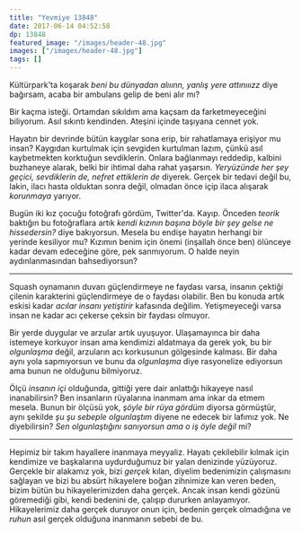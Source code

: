 ```yaml
---
title: "Yevmiye 13848"
date: 2017-06-14 04:52:58
dp: 13848
featured_image: "/images/header-48.jpg"
images: ["/images/header-48.jpg"]
tags: []
---
```



Kültürpark'ta koşarak *beni bu dünyadan alııınn, yanlış yere attınııızz* diye
bağırsam, acaba bir ambulans gelip de beni alır mı?

Bir kaçma isteği. Ortamdan sıkıldım ama kaçsam da farketmeyeceğini biliyorum.
Asıl sıkıntı kendinden. Ateşini içinde taşıyana cennet yok. 

Hayatın bir devrinde bütün kaygılar sona erip, bir rahatlamaya erişiyor mu
insan? Kaygıdan kurtulmak için sevgiden kurtulman lazım, çünkü asıl kaybetmekten
korktuğun sevdiklerin. Onlara bağlanmayı reddedip, kalbini buzhaneye alarak,
belki bir ihtimal daha rahat yaşarsın. *Yeryüzünde her şey geçici, sevdiklerin
de, nefret ettiklerin de* diyerek. Gerçek bir tedavi değil bu, lakin, ilacı
hasta olduktan sonra değil, olmadan önce içip ilaca alışarak *korunmaya*
yarıyor.

Bugün iki kız çocuğu fotoğrafı gördüm, Twitter'da. Kayıp. Önceden *teorik*
baktığın bu fotoğraflara artık *kendi kızının başına böyle bir şey gelse ne
hissedersin?* diye bakıyorsun. Mesela bu endişe hayatın herhangi bir yerinde
kesiliyor mu? Kızımın benim için önemi (inşallah önce ben) ölünceye kadar devam
edeceğine göre, pek sanmıyorum. O halde neyin aydınlanmasından bahsediyorsun?

-------

Squash oynamanın duvarı güçlendirmeye ne faydası varsa, insanın çektiği çilenin
karakterini güçlendirmeye de o faydası olabilir. Ben bu konuda artık eskisi
kadar *acılar insanı yetiştirir* kafasında değilim. Yetişmeyeceği varsa insan ne
kadar acı çekerse çeksin bir faydası olmuyor. 

Bir yerde duygular ve arzular artık uyuşuyor. Ulaşamayınca bir daha istemeye
korkuyor insan ama kendimizi aldatmaya da gerek yok, bu bir *olgunlaşma* değil,
arzuların acı korkusunun gölgesinde kalması. Bir daha aynı yola sapmıyorsun ve
bunu da *olgunlaşma* diye rasyonelize ediyorsun ama bunun ne olduğunu bilmiyoruz. 

Ölçü *insanın içi* olduğunda, gittiği yere dair anlattığı hikayeye nasıl
inanabilirsin? Ben insanların rüyalarına inanmam ama inkar da etmem mesela.
Bunun bir ölçüsü yok, *şöyle bir rüya gördüm* diyorsa görmüştür, aynı şekilde
*şu şu sebeple olgunlaştım* diyene ne edecek bir lafımız yok. Ne diyebilirsin?
*Sen olgunlaştığını sanıyorsun ama o iş öyle değil* mi? 

-------

Hepimiz bir takım hayallere inanmaya meyyaliz. Hayatı çekilebilir kılmak için
kendimize ve başkalarına uydurduğumuz bir yalan denizinde yüzüyoruz. Gerçekle
bir alakamız yok, bizi *gerçek* kılan, diyelim bedenimizin çalışmasını sağlayan
ve bizi bu absürt hikayelere boğan zihnimize kan veren beden, bizim bütün bu
hikayelerimizden daha gerçek. Ancak insan kendi gözünü göremediği gibi, kendi
bedenini de, çalışıp dururken anlayamıyor. Hikayelerimiz daha gerçek duruyor
onun için, bedenin gerçek olmadığına ve *ruhun* asıl gerçek olduğuna inanmanın
sebebi de bu.


